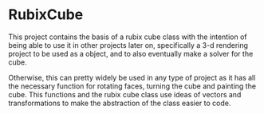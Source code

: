 # RubixCube


This project contains the basis of a rubix cube class with the intention of being able to use it in other
projects later on, specifically a 3-d rendering project to be used as a object, and to also eventually
make a solver for the cube.

Otherwise, this can pretty widely be used in any type of project as it has all the necessary function for
rotating faces, turning the cube and painting the cube. This functions and the rubix cube class use
ideas of vectors and transformations to make the abstraction of the class easier to code.
